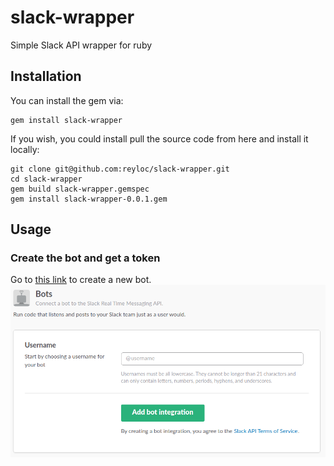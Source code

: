 # slack-wrapper
Simple Slack API wrapper for ruby

## Installation
You can install the gem via:
```
gem install slack-wrapper
```
If you wish, you could install pull the source code from here and install it locally:
```
git clone git@github.com:reyloc/slack-wrapper.git
cd slack-wrapper
gem build slack-wrapper.gemspec
gem install slack-wrapper-0.0.1.gem
```

## Usage

### Create the bot and get a token
Go to <a href='https://my.slack.com/services/new/bot' target='_blank'>this link</a> to create a new bot.
![Create a Bot Page](images/create_a_bot.png)
